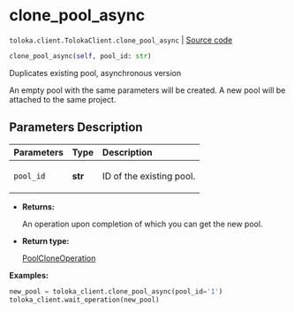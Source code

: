 # clone_pool_async
`toloka.client.TolokaClient.clone_pool_async` | [Source code](https://github.com/Toloka/toloka-kit/blob/v1.0.2/src/client/__init__.py#L1389)

```python
clone_pool_async(self, pool_id: str)
```

Duplicates existing pool, asynchronous version


An empty pool with the same parameters will be created.
A new pool will be attached to the same project.

## Parameters Description

| Parameters | Type | Description |
| :----------| :----| :-----------|
`pool_id`|**str**|<p>ID of the existing pool.</p>

* **Returns:**

  An operation upon completion of which you can get the new pool.

* **Return type:**

  [PoolCloneOperation](toloka.client.operations.PoolCloneOperation.md)

**Examples:**


```python
new_pool = toloka_client.clone_pool_async(pool_id='1')
toloka_client.wait_operation(new_pool)
```
